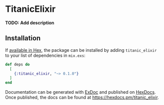 # TitanicElixir

**TODO: Add description**

## Installation

If [available in Hex](https://hex.pm/docs/publish), the package can be installed
by adding `titanic_elixir` to your list of dependencies in `mix.exs`:

```elixir
def deps do
  [
    {:titanic_elixir, "~> 0.1.0"}
  ]
end
```

Documentation can be generated with [ExDoc](https://github.com/elixir-lang/ex_doc)
and published on [HexDocs](https://hexdocs.pm). Once published, the docs can
be found at <https://hexdocs.pm/titanic_elixir>.

